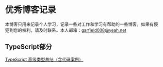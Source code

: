 # 优秀博客记录
本博客只用来记录个人学习，记录一些对工作和学习有帮助的一些博客。如果有侵犯到您的权利，请及时联系。本人邮箱：garfield008@yeah.net

## TypeScript部分

[TypeScript 高级类型总结（含代码案例）](https://segmentfault.com/a/1190000038869363)